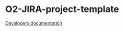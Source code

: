 # O2-JIRA-project-template

[Developers documentation](https://alice-o2.web.cern.ch/content/jira-o2-project-template-plugin)
